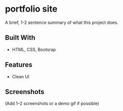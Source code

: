 # portfolio site

A brief, 1-2 sentence summary of what this project does.

## Built With
- HTML, CSS, Bootsrap

## Features
- Clean UI

## Screenshots
(Add 1–2 screenshots or a demo gif if possible)

